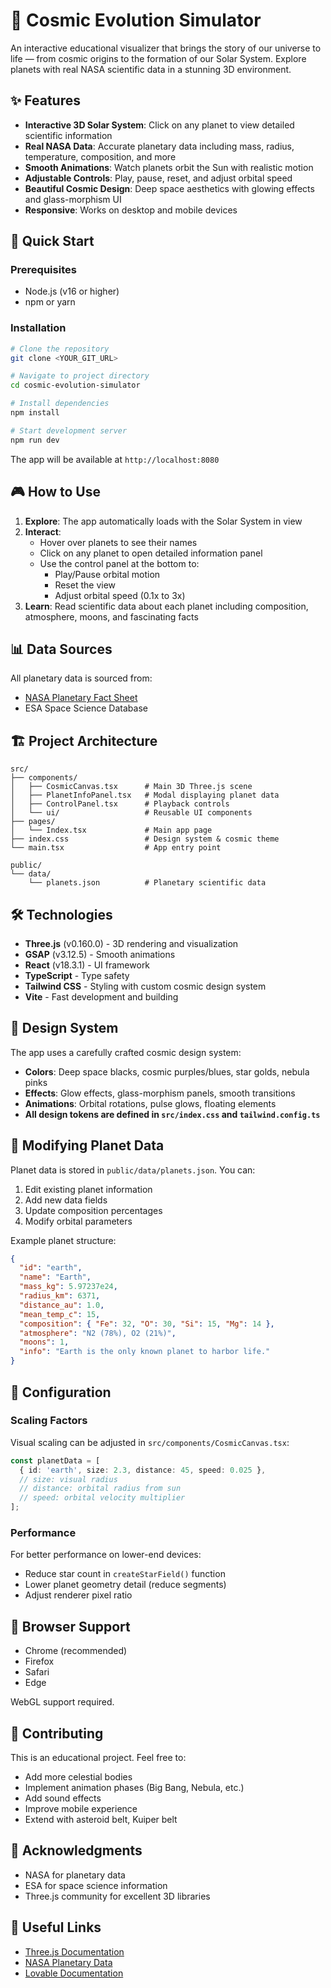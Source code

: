 # 🌌 Cosmic Evolution Simulator

An interactive educational visualizer that brings the story of our universe to life — from cosmic origins to the formation of our Solar System. Explore planets with real NASA scientific data in a stunning 3D environment.


## ✨ Features

- **Interactive 3D Solar System**: Click on any planet to view detailed scientific information
- **Real NASA Data**: Accurate planetary data including mass, radius, temperature, composition, and more
- **Smooth Animations**: Watch planets orbit the Sun with realistic motion
- **Adjustable Controls**: Play, pause, reset, and adjust orbital speed
- **Beautiful Cosmic Design**: Deep space aesthetics with glowing effects and glass-morphism UI
- **Responsive**: Works on desktop and mobile devices

## 🚀 Quick Start

### Prerequisites

- Node.js (v16 or higher)
- npm or yarn

### Installation

```bash
# Clone the repository
git clone <YOUR_GIT_URL>

# Navigate to project directory
cd cosmic-evolution-simulator

# Install dependencies
npm install

# Start development server
npm run dev
```

The app will be available at `http://localhost:8080`

## 🎮 How to Use

1. **Explore**: The app automatically loads with the Solar System in view
2. **Interact**: 
   - Hover over planets to see their names
   - Click on any planet to open detailed information panel
   - Use the control panel at the bottom to:
     - Play/Pause orbital motion
     - Reset the view
     - Adjust orbital speed (0.1x to 3x)
3. **Learn**: Read scientific data about each planet including composition, atmosphere, moons, and fascinating facts

## 📊 Data Sources

All planetary data is sourced from:
- [NASA Planetary Fact Sheet](https://nssdc.gsfc.nasa.gov/planetary/factsheet/)
- ESA Space Science Database

## 🏗️ Project Architecture

```
src/
├── components/
│   ├── CosmicCanvas.tsx      # Main 3D Three.js scene
│   ├── PlanetInfoPanel.tsx   # Modal displaying planet data
│   ├── ControlPanel.tsx      # Playback controls
│   └── ui/                   # Reusable UI components
├── pages/
│   └── Index.tsx             # Main app page
├── index.css                 # Design system & cosmic theme
└── main.tsx                  # App entry point

public/
└── data/
    └── planets.json          # Planetary scientific data
```

## 🛠️ Technologies

- **Three.js** (v0.160.0) - 3D rendering and visualization
- **GSAP** (v3.12.5) - Smooth animations
- **React** (v18.3.1) - UI framework
- **TypeScript** - Type safety
- **Tailwind CSS** - Styling with custom cosmic design system
- **Vite** - Fast development and building

## 🎨 Design System

The app uses a carefully crafted cosmic design system:

- **Colors**: Deep space blacks, cosmic purples/blues, star golds, nebula pinks
- **Effects**: Glow effects, glass-morphism panels, smooth transitions
- **Animations**: Orbital rotations, pulse glows, floating elements
- **All design tokens are defined in `src/index.css` and `tailwind.config.ts`**

## 📝 Modifying Planet Data

Planet data is stored in `public/data/planets.json`. You can:

1. Edit existing planet information
2. Add new data fields
3. Update composition percentages
4. Modify orbital parameters

Example planet structure:
```json
{
  "id": "earth",
  "name": "Earth",
  "mass_kg": 5.97237e24,
  "radius_km": 6371,
  "distance_au": 1.0,
  "mean_temp_c": 15,
  "composition": { "Fe": 32, "O": 30, "Si": 15, "Mg": 14 },
  "atmosphere": "N2 (78%), O2 (21%)",
  "moons": 1,
  "info": "Earth is the only known planet to harbor life."
}
```

## 🔧 Configuration

### Scaling Factors

Visual scaling can be adjusted in `src/components/CosmicCanvas.tsx`:

```typescript
const planetData = [
  { id: 'earth', size: 2.3, distance: 45, speed: 0.025 },
  // size: visual radius
  // distance: orbital radius from sun
  // speed: orbital velocity multiplier
];
```

### Performance

For better performance on lower-end devices:
- Reduce star count in `createStarField()` function
- Lower planet geometry detail (reduce segments)
- Adjust renderer pixel ratio


## 📱 Browser Support

- Chrome (recommended)
- Firefox
- Safari
- Edge

WebGL support required.

## 🤝 Contributing

This is an educational project. Feel free to:
- Add more celestial bodies
- Implement animation phases (Big Bang, Nebula, etc.)
- Add sound effects
- Improve mobile experience
- Extend with asteroid belt, Kuiper belt

## 🙏 Acknowledgments

- NASA for planetary data
- ESA for space science information
- Three.js community for excellent 3D libraries

## 🔗 Useful Links

- [Three.js Documentation](https://threejs.org/docs/)
- [NASA Planetary Data](https://nssdc.gsfc.nasa.gov/planetary/)
- [Lovable Documentation](https://docs.lovable.dev/)
